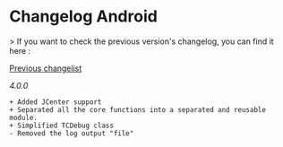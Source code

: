 Changelog Android
=================

<div class="warning"></div>
>  If you want to check the previous version's changelog, you can find it here :

[Previous changelist](../res/changelog_Android_3.md)

*4.0.0*

	+ Added JCenter support
    + Separated all the core functions into a separated and reusable module.
    + Simplified TCDebug class
    - Removed the log output "file"
